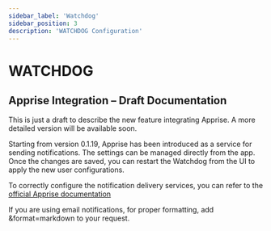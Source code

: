 ```yaml
---
sidebar_label: 'Watchdog'
sidebar_position: 3
description: 'WATCHDOG Configuration'
---
```


# WATCHDOG

## Apprise Integration – Draft Documentation

This is just a draft to describe the new feature integrating Apprise. A more detailed version will be available soon.

Starting from version 0.1.19, Apprise has been introduced as a service for sending notifications. The settings can be managed directly from the app. Once the changes are saved, you can restart the Watchdog from the UI to apply the new user configurations.

To correctly configure the notification delivery services, you can refer to the [official Apprise documentation](https://github.com/caronc/apprise)

If you are using email notifications, for proper formatting, add &format=markdown to your request.
